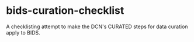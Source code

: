 # bids-curation-checklist
A checklisting attempt to make the DCN's CURATED steps for data curation apply to BIDS.
